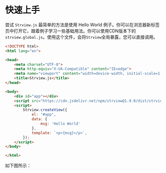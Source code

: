 # 快速上手
尝试 `Strview.js` 最简单的方法是使用 Hello World 例子。你可以在浏览器新标签页中打开它，跟着例子学习一些基础用法。你可以使用CDN版本下的`strview.global.js`。使用这个文件，会将`Strview`全局暴露，您可以直接调用。
```html
<!DOCTYPE html>
<html lang="en">

<head>
    <meta charset="UTF-8">
    <meta http-equiv="X-UA-Compatible" content="IE=edge">
    <meta name="viewport" content="width=device-width, initial-scale=1.0">
    <title>Strview.js</title>
</head>

<body>
    <div id="app"></div>
    <script src="https://cdn.jsdelivr.net/npm/strview@1.9.0/dist/strview.global.js"></script>
    <script>
        Strview.createView({
            el: "#app",
            data: {
                msg: 'Hello World'
            },
            template: `<p>{msg}</p>`,
        });
    </script>
</body>

</html>

```
如下图所示：

<demo-1/>